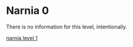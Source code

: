 <h1>Narnia 0</h1>

<p>There is no information for this level, intentionally.</p>

[narnia level 1](narnia/tasks/narnia1.md)
